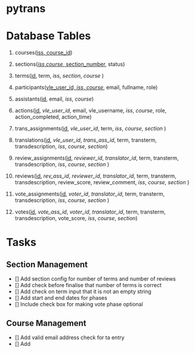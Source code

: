 # pytrans

# Database Tables
1. courses(<ins>iss, course_id</ins>)
2. sections(<ins>*iss*,*course*, section_number</ins>, status)
3. terms(<ins>id</ins>, term, *iss*, *section*, *course* )

4. participants(<ins>vle_user_id, *iss*, *course*</ins>, email, fullname, role)
5. assistants(<ins>id</ins>, email, *iss*, *course*)

6. actions(<ins>id</ins>, *vle_user_id*, email, vle_username, *iss*, *course*, role, action_completed, action_time)

7. trans_assignments(<ins>id</ins>, *vle_user_id*, term, *iss*, *course*, *section* )
8. translations(<ins>id</ins>, *vle_user_id*, *trans_ass_id*, term, transterm, transdescription, *iss*, *course*, *section*)

9. review_assignments(<ins>id</ins>, *reviewer_id*, *translator_id*, term, transterm, transdescription, *iss*, *course*, *section* )
10. reviews(<ins>id</ins>, *rev_ass_id*, *reviewer_id*, *translator_id*, term, transterm, transdescription, review_score, review_comment, *iss*, *course*, *section* )

11. vote_assignments(<ins>id</ins>, *voter_id*, *translator_id*, term, transterm, transdescription, *iss*, *course*, *section* )
12. votes(<ins>id</ins>, *vote_ass_id*, *voter_id*, *translator_id*, term, transterm, transdescription, vote_score, *iss*, *course*, *section*)


# Tasks

## Section Management

- [] Add section config for number of terms and number of reviews
- [] Add check before finalise that number of terms is correct
- [] Add check on term input that it is not an empty string
- [] Add start and end dates for phases
- [] Include check box for making vote phase optional

## Course Management

- [] Add valid email address check for ta entry
- [] Add 